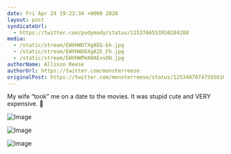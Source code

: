```yaml
---
date: Fri Apr 24 19:23:34 +0000 2020
layout: post
syndicateUrl:
  - https://twitter.com/pudymody/status/1253766553910284288
media:
  - /static/stream/EWVHWO7XgAEG-bk.jpg
  - /static/stream/EWVHWO6XgAIE_Fh.jpg
  - /static/stream/EWVHWPmX0AEvvDH.jpg
authorName: Allison Reese
authorUrl: https://twitter.com/monsterreese
originalPost: https://twitter.com/monsterreese/status/1253487074759581697
---
```

My wife “took” me on a date to the movies. It was stupid cute and VERY expensive. 💜 

![Image](/static/stream/EWVHWO7XgAEG-bk.jpg)

![Image](/static/stream/EWVHWO6XgAIE_Fh.jpg)

![Image](/static/stream/EWVHWPmX0AEvvDH.jpg)